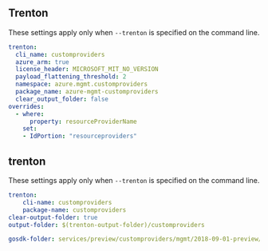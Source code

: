 ## Trenton

These settings apply only when `--trenton` is specified on the command line.

``` yaml $(trenton)
trenton:
  cli_name: customproviders
  azure_arm: true
  license_header: MICROSOFT_MIT_NO_VERSION
  payload_flattening_threshold: 2
  namespace: azure.mgmt.customproviders
  package_name: azure-mgmt-customproviders
  clear_output_folder: false
overrides:
  - where:
      property: resourceProviderName
    set:
    - IdPortion: "resourceproviders"
```

## trenton

These settings apply only when `--trenton` is specified on the command line.

``` yaml $(trenton)
trenton:
    cli-name: customproviders
    package-name: customproviders
clear-output-folder: true
output-folder: $(trenton-output-folder)/customproviders
```

```yaml $(tag) == 'package-2018-09-01-preview' && $(trenton)
gosdk-folder: services/preview/customproviders/mgmt/2018-09-01-preview/customproviders
```
